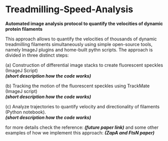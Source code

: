 # Treadmilling-Speed-Analysis
**Automated image analysis protocol to quantify the velocities of dynamic protein filaments**

This approach allows to quantify the velocities of thousands of dynamic treadmilling filaments simultaneously using simple open-source tools, namely ImageJ plugins and home-built pythn scripts. The approach is divided in three distinct steps:

(a) Construction of differential image stacks to create fluorescent speckles (ImageJ Script) <br>
 ***(short description how the code works)*** <br>
 
(b) Tracking the motion of the fluorescent speckles using TrackMate (ImageJ script) <br>
 ***(short description how the code works)*** <br>
 
(c) Analyze trajectories to quantify velocity and directionality of filaments (Python notebook). <br>
 ***(short description how the code works)*** <br>

for more details check the reference: ***(future paper link)***
and some other examples of how we implement this approach: ***(ZapA and FtsN paper)***
